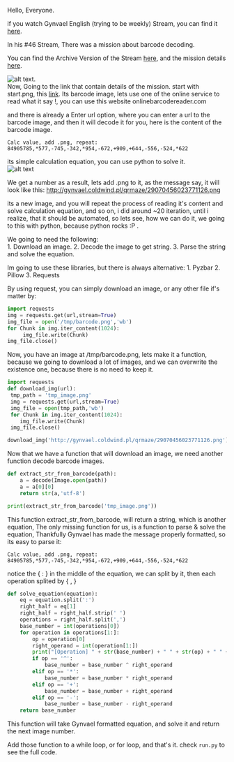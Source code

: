 Hello, Everyone.

if you watch Gynvael English (trying to be weekly) Stream, you can find it [here](https://www.youtube.com/channel/UCCkVMojdBWS-JtH7TliWkVg).  

In his #46 Stream, There was a mission about barcode decoding.

You can find the Archive Version of the Stream [here](https://youtu.be/PiBfI7wltM8?t=16m9s), and the mission details [here](http://goo.gl/rNHu7b).

![alt text](https://i.imgur.com/JXBYNHT.png).  
Now, Going to the link that contain details of the mission. start with start.png, this [link](http://gynvael.coldwind.pl/qrmaze/start.png). Its barcode image, lets use one of the online service to read what it say !, you can use this website onlinebarcodereader.com

and there is already a Enter url option, where you can enter a url to the barcode image, and then it will decode it for you, here is the content of the barcode image. 

`Calc value, add .png, repeat: 84905785,*577,-745,-342,*954,-672,+909,+644,-556,-524,*622`

its simple calculation equation, you can use python to solve it.  
![alt text](https://i.imgur.com/x7jkxLO.png)

We get a number as a result, lets add .png to it, as the message say, it will look like this: http://gynvael.coldwind.pl/qrmaze/29070456023771126.png

its a new image, and you will repeat the process of reading it's content and solve calculation equation, and so on, i did around ~20 iteration, until i realize, that it should be automated, so lets see, how we can do it, we going to this with python, because python rocks :P .

We going to need the following:  
	1. Download an image. 
	2. Decode the image to get string.
	3. Parse the string and solve the equation.

Im going to use these libraries, but there is always alternative:
	1. Pyzbar
	2. Pillow
	3. Requests


By using request, you can simply download an image, or any other file if's matter by:

```python
import requests
img = requests.get(url,stream=True)
img_file = open('/tmp/barcode.png','wb')
for Chunk in img.iter_content(1024):
     img_file.write(Chunk)
img_file.close()
```

Now, you have an image at  /tmp/barcode.png, lets make it a function, because we going to download a lot of images, and we can overwrite the existence one, because there is no need to keep it. 

```python
import requests
def download_img(url):
 tmp_path = 'tmp_image.png'
 img = requests.get(url,stream=True)
 img_file = open(tmp_path,'wb')
 for Chunk in img.iter_content(1024):
 	img_file.write(Chunk)
 img_file.close()

download_img('http://gynvael.coldwind.pl/qrmaze/29070456023771126.png')
```

Now that we have a function that will download an image, we need another function decode barcode images.  

```python
def extract_str_from_barcode(path):
	a = decode(Image.open(path))
	a = a[0][0]
	return str(a,'utf-8')

print(extract_str_from_barcode('tmp_image.png'))
```


This function extract_str_from_barcode, will return a string, which is another equation, The only missing function for us, is a function to parse & solve the equation, Thankfully Gynvael has made the message properly formatted, so its easy to parse it:

`Calc value, add .png, repeat: 84905785,*577,-745,-342,*954,-672,+909,+644,-556,-524,*622`

notice the { : } in the middle of the equation, we can split by it, then each operation splited by { , }

```python
def solve_equation(equation):
	eq = equation.split(':')
	right_half = eq[1]
	right_half = right_half.strip(' ')
	operations = right_half.split(',')
	base_number = int(operations[0])
	for operation in operations[1:]:
		op = operation[0]
		right_operand = int(operation[1:])
		print("[Operation] " + str(base_number) + " " + str(op) + " " + str(right_operand))
		if op == '^':
			base_number = base_number ^ right_operand
		elif op == '*':
			base_number = base_number * right_operand
		elif op == '+':
			base_number = base_number + right_operand
		elif op == '-':
			base_number = base_number - right_operand
	return base_number
```

This function will take Gynvael formatted equation, and solve it and return the next image number.

Add those function to a while loop, or for loop, and that's it. check `run.py` to see the full code.
